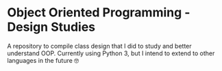 # Object Oriented Programming - Design Studies

A repository to compile class design that I did to study and better understand OOP.
Currently using Python 3, but I intend to extend to other languages in the future 🤓